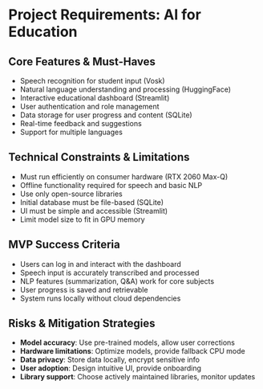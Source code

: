 # Project Requirements: AI for Education

## Core Features & Must-Haves
- Speech recognition for student input (Vosk)
- Natural language understanding and processing (HuggingFace)
- Interactive educational dashboard (Streamlit)
- User authentication and role management
- Data storage for user progress and content (SQLite)
- Real-time feedback and suggestions
- Support for multiple languages

## Technical Constraints & Limitations
- Must run efficiently on consumer hardware (RTX 2060 Max-Q)
- Offline functionality required for speech and basic NLP
- Use only open-source libraries
- Initial database must be file-based (SQLite)
- UI must be simple and accessible (Streamlit)
- Limit model size to fit in GPU memory

## MVP Success Criteria
- Users can log in and interact with the dashboard
- Speech input is accurately transcribed and processed
- NLP features (summarization, Q&A) work for core subjects
- User progress is saved and retrievable
- System runs locally without cloud dependencies

## Risks & Mitigation Strategies
- **Model accuracy**: Use pre-trained models, allow user corrections
- **Hardware limitations**: Optimize models, provide fallback CPU mode
- **Data privacy**: Store data locally, encrypt sensitive info
- **User adoption**: Design intuitive UI, provide onboarding
- **Library support**: Choose actively maintained libraries, monitor updates
